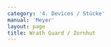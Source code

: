 ```yaml
---
category: '4. Devices / Stücke'
manual: 'Meyer'
layout: page
title: Wrath Guard / Zornhut
---
```


<link rel="import" href="/bower_components/polymer/polymer.html">
<link rel="import" href="shared-styles.html">

<dom-module id="{{ page.url | split:'/' | last | remove: '.html' }}-element">
  <template>
    <style include="shared-styles">
      :host {
        display: block;

        padding: 10px;
      }
    </style>

    <div class="card">

      <h1>{{ page.title }}</h1>

      <h2>First Device</h2>
      <blockquote><p>When at the onset you come into the Wrath Guard, then step as soon as you can reach him and strike a quick Wrath Strike, which he must defend from, to his left ear. Nimbly follow the strike over with an Under Strike against his lower right opening, thus you have now attacked. Under this as and when he is reached for work and the arms show he will strike, then fall low with your sword onto his arm and behind his charge so that he can not come to work, as he will then not be able to rightly defend from this, then thrust to him with an incomplete shove from yourself, that he likewise shows that he would fall, and meanwhile slash to the next opening that you know you have, but if he reaches this and strikes you off, then be there again with the cut or displacement, and fall against his strike on the blade, if he goes off the blade again, then cut him on the arm again, but if he stays on your sword then thrust his sword aside with your hilt and nimbly let your sword fly again to the next opening and swing to him after your need. Thus now you shall fight with all elements of the sword to the body, and from the body to the sword, but where he would twitch or flow off from you, then always use the cut for help, and where you can’t cut, then there can be no useful fencing, but where you can do it rightly, then swing to him as you will. He who can break the cut himself, you will find less, but he who cannot rightly lead the cut will soon be broken.</p></blockquote>


      <h2>Second Device</h2>
      <blockquote><p>If you stand in the right Wrath stance and your opponent strikes from his right to your left, then with a step of your right foot drive with displacement under his blade and over your head, and catch his strike on your flat with your thumb underneath, and the blade hanging below you somewhat to the ground, but as soon as in glides then step with the left foot to his right side, and wind the short edge under his sword inward to his head, as shown by the small middle figures in illustration L. When you have wound, then hold your sword with the short edge on his, and wrench the sword out following against your right above you, as shown by the small middle figures in illustration F, thus that your hands complete the wrench high in the air and crossed over, and slash in (keeping your hands high) with an inwinding flat to his lower right opening, as soon as he swipes against it in displacement, then don’t pull but twitch high again and strike a glide strike to his left ear, but in this strike let the blade swing in deep over your hands and fence quickly away from him.</p></blockquote>

      <img class="card-image" src="/manuals/meyer/images/Meyer_1570_Longsword_F.jpg">
      <img class="card-image" src="/manuals/meyer/images/Meyer_1570_Longsword_L.jpg">

      <h2>Third Device</h2>
      <blockquote><p>If your counterpart strikes to you from above, then step and strike to him from your right with a high traversing Middle Strike, thus also through and away from his long edge strike in flight so that your blade flies over with the half edge against his left ear but, as soon as you near it, flow off and twitch over your head from your right to your left, step and slash him with an inverted flat from your left to his right ear, high traversing through the middle line shown on the larger figure on the right of illustration A.</p></blockquote>

      <img class="card-image" src="/manuals/meyer/images/Meyer_1570_Longsword_A.jpg">

      <h2>Fourth Device</h2>
      <blockquote><p>If it happens that he would not strike, then place yourself into the right Wrath stance and drive over your forward thigh thus: Stay standing with your left foot planted and strike seriously from your right over your left leg into the left Changer, from there travel over yourself again with the short edge through the strike line which you just travelled through from above so that your sword comes to your right shoulder again. Do this then once or thrice and, at the last when you see your opportunity, then drive the short edge in a move from your left above in the air over yourself and let it snap over thus into an upstrike to his lower right opening with your third step, and as this is then pulled right, then slash a deep one again with the short edge over your hand to his left ear, in this let your pommel snap full upward, thus letting it go deeper, then twitch over again and drive a strike to his lower right opening with two forward steps, and then as such is pulled right, then slash again over your hand with the short edge to his left ear, in this let your pommel snap upward thus making it go deeper, twitch over again and drive a strike to his right, yet still soon traverse again to his left with a back step and then pull out.</p>

      <p>If it happens that he would not strike, then place yourself into the right Wrath stance and drive over your forward thigh thus: Stay standing with your left foot planted and strike seriously from your right over your left leg into the left Changer, from there travel over yourself again with the short edge through the strike line which you just travelled through from above so that your sword comes to your right shoulder again. Do this then once or thrice and, at the last when you see your opportunity, then drive the short edge in a move from your left above in the air over yourself and let it snap over thus into an upstrike to his lower right opening with your third step, and as this is then pulled right, then slash a deep one again with the short edge over your hand to his left ear, in this let your pommel snap full upward, thus letting it go deeper, then twitch over again and drive a strike to his lower right opening with two forward steps, and then as such is pulled right, then slash again over your hand with the short edge to his left ear, in this let your pommel snap upward thus making it go deeper, twitch over again and drive a strike to his right, yet still soon traverse again to his left with a back step and then pull out.</p></blockquote>

      <h2>Fifth Device</h2>
      <blockquote><p>In the pre-fencing strike into the the right Wrath and, as soon as your opponent goes off, then raise your hands high over your head and let your point shoot forward toward his face as if you would stab, but twitch off again and slash with inverted hands or reversed flat from your lower right out to his left ear or arm together with a retreating step. If he then strikes from above at the same time as you, then nimbly twitch over after the swords meet and slash diagonally deep to his upper right opening with an inward flat so that your hands become crossed, yet then pull out to yourself again as if you would strike to his left but don’t, rather twitch off again without engaging and strike thus with the short edge in a circle to his right ear so that the short edge grazes his ear. During this keep your hands high above you and step around with the circle then step back and strike a direct vertex strike to his head, then twitch nimbly upward again with a high traversing cross. That is, come over your head into the Crown, from there traverse to both sides, the first on the right with the long edge, the other to the left with the short edge, keeping your thumb always under the ricasso, and pull off.</p></blockquote>

      <h2>Sixth Device / Rule</h2>
      <blockquote><p>When you stand in the Right or Left Wrath, and one strikes to you from below committing to your right or left opening, then strike high outward with the long edge and, just as it engages, then shoot the point on his sword inward to his face, just then drive off with your hands and work to the next opening with elements of going before or after.</p></blockquote>

      <h2>Left Wrath Stance</h2>
      <blockquote><p>When at the onset you come into the Left Wrath stance, then drive over the right thigh, as above with the left, one strike, two, three, yet then step and strike from your low left out strongly through your right upward, so that your sword flies over in the air in an upstrike toward your right, then twitch over your head and strike a strong traverse to his left ear, onward quickly crosswise and high traverse to all four openings: to his left over the hand, be it high or low, that is reversed or inverted with the hand, and on his right with an inward flat, that is under the hand.</p></blockquote>

    </div>
  </template>

  <script>
    Polymer({
      is: '{{ page.url | split:'/' | last | remove: '.html' }}-element',
    });
  </script>
</dom-module>